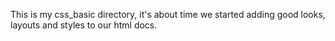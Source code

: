 This is my css_basic directory, it's about time we started adding good looks, layouts and styles to our html docs.